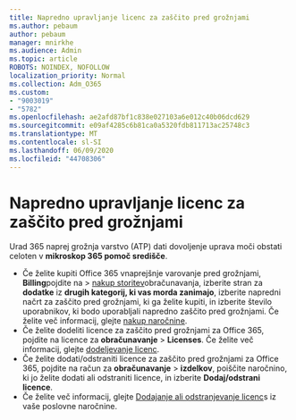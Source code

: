 ```yaml
---
title: Napredno upravljanje licenc za zaščito pred grožnjami
ms.author: pebaum
author: pebaum
manager: mnirkhe
ms.audience: Admin
ms.topic: article
ROBOTS: NOINDEX, NOFOLLOW
localization_priority: Normal
ms.collection: Adm_O365
ms.custom:
- "9003019"
- "5782"
ms.openlocfilehash: ae2afd87bf1c838e027103a6e012c40b06dcd629
ms.sourcegitcommit: e09af4285c6b81ca0a5320fdb811713ac25748c3
ms.translationtype: MT
ms.contentlocale: sl-SI
ms.lasthandoff: 06/09/2020
ms.locfileid: "44708306"
---
```

# <a name="advanced-threat-protection-license-management"></a>Napredno upravljanje licenc za zaščito pred grožnjami

Urad 365 naprej grožnja varstvo (ATP) dati dovoljenje uprava moči obstati celoten v **mikroskop 365 pomoč središče**.

- Če želite kupiti Office 365 vnaprejšnje varovanje pred grožnjami, **Billing**pojdite na  >  [nakup storitev](https://go.microsoft.com/fwlink/p/?linkid=868433)obračunavanja, izberite stran za **dodatke** iz **drugih kategorij, ki vas morda zanimajo**, izberite napredni načrt za zaščito pred grožnjami, ki ga želite kupiti, in izberite število uporabnikov, ki bodo uporabljali napredno zaščito pred grožnjami. Če želite več informacij, glejte [nakup naročnine](https://docs.microsoft.com/microsoft-365/commerce/subscriptions/upgrade-to-different-plan).
- Če želite dodeliti licence za zaščito pred grožnjami za Office 365, pojdite na licence za **obračunavanje**  >  **Licenses**. Če želite več informacij, glejte [dodeljevanje licenc](https://docs.microsoft.com/microsoft-365/admin/manage/assign-licenses-to-users).  
- Če želite dodati/odstraniti licence za zaščito pred grožnjami za Office 365, pojdite na račun za **obračunavanje**  >  **izdelkov**, poiščite naročnino, ki jo želite dodati ali odstraniti licence, in izberite **Dodaj/odstrani licence**.  
- Če želite več informacij, glejte [Dodajanje ali odstranjevanje licenc](https://docs.microsoft.com/microsoft-365/commerce/licenses/buy-licenses?view=o365-worldwide#add-or-remove-licenses-for-your-business-subscription)s iz vaše poslovne naročnine.
